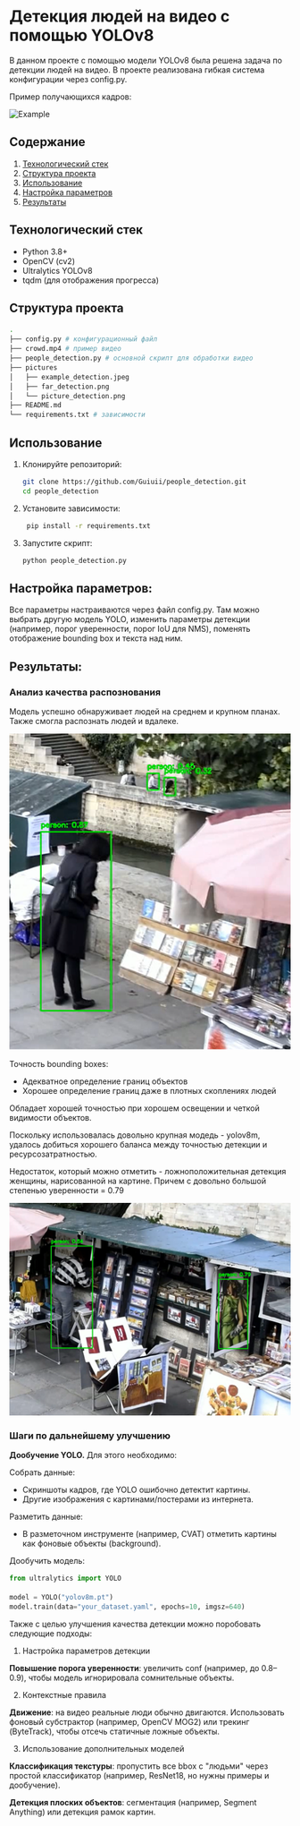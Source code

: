 # Детекция людей на видео с помощью YOLOv8

В данном проекте с помощью модели YOLOv8 была решена задача по детекции людей на видео. В проекте реализована гибкая система конфигурации через config.py.

Пример получающихся кадров:

![Example](pictures/example_detection.png)

## Содержание
1. [Технологический стек](#технологический-стек)
2. [Структура проекта](#структура-проекта)
3. [Использование](#использование)
4. [Настройка параметров](#настройка-параметров)
5. [Результаты](#результаты)

## Технологический стек
- Python 3.8+
- OpenCV (cv2)
- Ultralytics YOLOv8
- tqdm (для отображения прогресса)

## Структура проекта
```bash
.
├── config.py # конфигурационный файл
├── crowd.mp4 # пример видео
├── people_detection.py # основной скрипт для обработки видео
├── pictures
│   ├── example_detection.jpeg
│   ├── far_detection.png
│   └── picture_detection.png
├── README.md
└── requirements.txt # зависимости
```

## Использование
1. Клонируйте репозиторий:
   ```bash
   git clone https://github.com/Guiuii/people_detection.git
   cd people_detection
   ```
   
2. Установите зависимости:
   ```bash
    pip install -r requirements.txt
   ```
    
3. Запустите скрипт:
   ```bash
   python people_detection.py
   ```
   
## Настройка параметров:
Все параметры настраиваются через файл config.py. Там можно выбрать другую модель YOLO, изменить параметры детекции (например, порог уверенности, порог IoU для NMS), поменять отображение bounding box и текста над ним.

## Результаты:

### Анализ качества распознования

Модель успешно обнаруживает людей на среднем и крупном планах. Также смогла распознать людей и вдалеке.

![Far](pictures/far_detection.png)

Точность bounding boxes:
- Адекватное определение границ объектов
- Хорошее определение границ даже в плотных скоплениях людей

Обладает хорошей точностью при хорошем освещении и четкой видимости объектов.

Поскольку использовалась довольно крупная модедь - yolov8m, удалось добиться хорошего баланса между точностью детекции и ресурсозатратностью.

Недостаток, который можно отметить - ложноположительная детекция женщины, нарисованной на картине. Причем с довольно большой степенью уверенности = 0.79 

![Picture](pictures/picture_detection.png)

### Шаги по дальнейшему улучшению
**Дообучение YOLO.** Для этого необходимо:

Собрать данные:
- Скриншоты кадров, где YOLO ошибочно детектит картины.
- Другие изображения с картинами/постерами из интернета.

Разметить данные:
- В разметочном инструменте (например, CVAT) отметить картины как фоновые объекты (background).

Дообучить модель:
```python
from ultralytics import YOLO

model = YOLO("yolov8m.pt") 
model.train(data="your_dataset.yaml", epochs=10, imgsz=640)
```

Также с целью улучшения качества детекции можно поробовать следующие подходы:

1. Настройка параметров детекции
   
**Повышение порога уверенности**: увеличить conf (например, до 0.8–0.9), чтобы модель игнорировала сомнительные объекты.

2. Контекстные правила
   
**Движение**: на видео реальные люди обычно двигаются. Использовать фоновый субстрактор (например, OpenCV MOG2) или трекинг (ByteTrack), чтобы отсечь статичные ложные объекты.

3. Использование дополнительных моделей
   
**Классификация текстуры**: пропустить все bbox с "людьми" через простой классификатор (например, ResNet18, но нужны примеры и дообучение).

**Детекция плоских объектов**: сегментация (например, Segment Anything) или детекция рамок картин.

